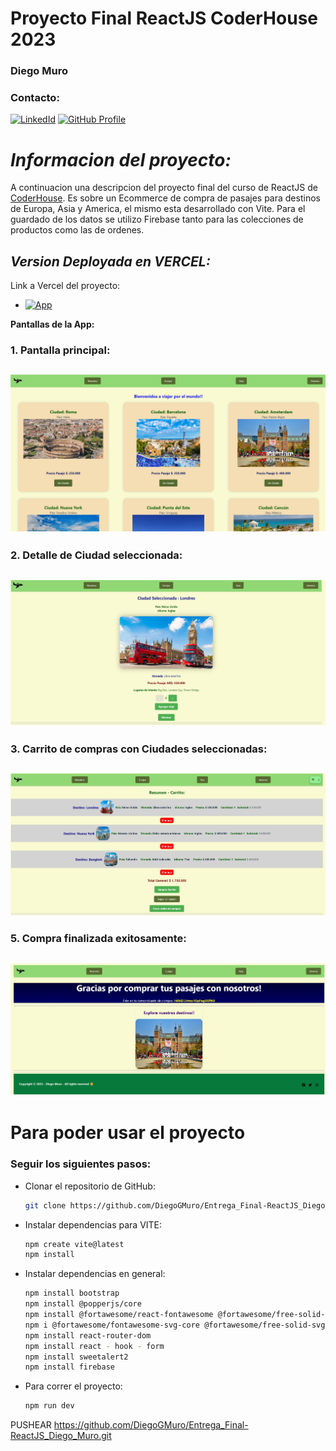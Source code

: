 # **Proyecto Final ReactJS CoderHouse 2023** 
### **Diego Muro**
### **Contacto:**

[![LinkedId](https://img.shields.io/badge/LinkedIn-informational?style=for-the-badge&logo=linkedin&logoColor=fff&color=23272d)](https://www.linkedin.com/in/diego-muro-349210270/)
[![GitHub Profile](https://img.shields.io/badge/GitHub-informational?style=for-the-badge&logo=GitHub&logoColor=fff&color=23272d)](https://github.com/DiegoGMuro)

# *Informacion del proyecto:*

A continuacion una descripcion del proyecto final del curso de ReactJS de  [CoderHouse](https://www.coderhouse.com).
Es sobre un Ecommerce de compra de pasajes para destinos de Europa, Asia y America, el mismo esta desarrollado con Vite.
Para el guardado de los datos se utilizo Firebase tanto para las colecciones de productos como las de ordenes.


## *Version Deployada en VERCEL:*
Link a Vercel del proyecto: 
- [![App](https://img.shields.io/badge/App-informational?style=for-the-badge&logo=netlify&logoColor=fff&color=23272d)](https://entrega-final-react-js-diego-muro.vercel.app/)



**Pantallas de la App:**

### 1. Pantalla principal:
## ![](./src/assets/img/readme/pantallaPrincipal.jpg)

### 2. Detalle de Ciudad seleccionada:

## ![](./src/assets/img/readme/ciudadSeleccionada.jpg)

### 3. Carrito de compras con Ciudades seleccionadas:

## ![](./src/assets/img/readme/carrito.jpg)

### 5. Compra finalizada exitosamente:

## ![](./src/assets/img/readme/compraExitosa.jpg)

# Para poder usar el proyecto

### Seguir los siguientes pasos:

- Clonar el repositorio de GitHub:

  ```bash
  git clone https://github.com/DiegoGMuro/Entrega_Final-ReactJS_Diego_Muro.git
  ```

- Instalar dependencias para VITE:
  ```bash
  npm create vite@latest
  npm install
    ```

- Instalar dependencias en general:
  ```bash
  npm install bootstrap
  npm install @popperjs/core
  npm install @fortawesome/react-fontawesome @fortawesome/free-solid-svg-icons
  npm i @fortawesome/fontawesome-svg-core @fortawesome/free-solid-svg-icons  @fortawesome/free-regular-svg-icons @fortawesome/react-fontawesome@latest
  npm install react-router-dom
  npm install react - hook - form
  npm install sweetalert2
  npm install firebase
  ```


- Para correr el proyecto:

  ```bash
  npm run dev
  ```



PUSHEAR
https://github.com/DiegoGMuro/Entrega_Final-ReactJS_Diego_Muro.git











